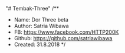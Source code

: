 "# Tembak-Three" 
/**
 * Name:    Dor Three beta
 * Author:  Satria Wibawa
 * FB: https://www.facebook.com/HTTP200K
 * Github: https://github.com/satriawibawa
 * Created:  31.8.2018
 */
